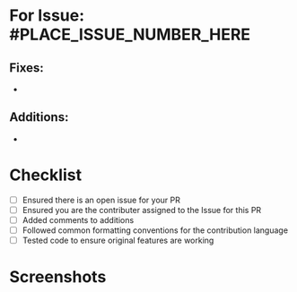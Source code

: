 # For Issue: #PLACE_ISSUE_NUMBER_HERE

## Fixes:
- 

## Additions:
- 

# Checklist
- [ ] Ensured there is an open issue for your PR
- [ ] Ensured you are the contributer assigned to the Issue for this PR
- [ ] Added comments to additions
- [ ] Followed common formatting conventions for the contribution language
- [ ] Tested code to ensure original features are working

# Screenshots
